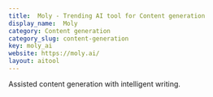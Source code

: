 ```yaml
---
title:  Moly - Trending AI tool for Content generation
display_name:  Moly
category: Content generation
category_slug: content-generation
key: moly_ai
website: https://moly.ai/
layout: aitool
---
```


Assisted content generation with intelligent writing.

